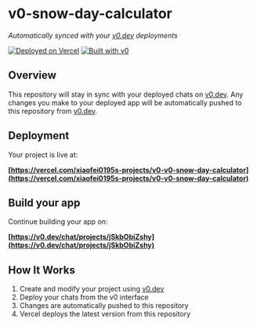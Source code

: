 # v0-snow-day-calculator

*Automatically synced with your [v0.dev](https://v0.dev) deployments*

[![Deployed on Vercel](https://img.shields.io/badge/Deployed%20on-Vercel-black?style=for-the-badge&logo=vercel)](https://vercel.com/xiaofei0195s-projects/v0-v0-snow-day-calculator)
[![Built with v0](https://img.shields.io/badge/Built%20with-v0.dev-black?style=for-the-badge)](https://v0.dev/chat/projects/jSkbObiZshy)

## Overview

This repository will stay in sync with your deployed chats on [v0.dev](https://v0.dev).
Any changes you make to your deployed app will be automatically pushed to this repository from [v0.dev](https://v0.dev).

## Deployment

Your project is live at:

**[https://vercel.com/xiaofei0195s-projects/v0-v0-snow-day-calculator](https://vercel.com/xiaofei0195s-projects/v0-v0-snow-day-calculator)**

## Build your app

Continue building your app on:

**[https://v0.dev/chat/projects/jSkbObiZshy](https://v0.dev/chat/projects/jSkbObiZshy)**

## How It Works

1. Create and modify your project using [v0.dev](https://v0.dev)
2. Deploy your chats from the v0 interface
3. Changes are automatically pushed to this repository
4. Vercel deploys the latest version from this repository